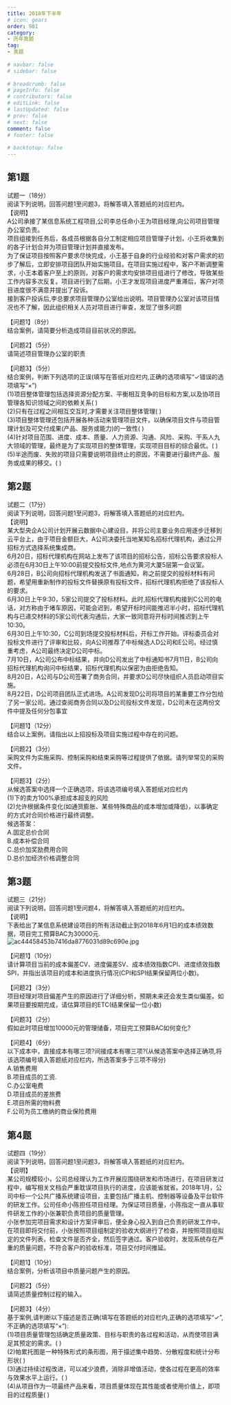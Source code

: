```yaml
---  
title: 2018年下半年  
# icon: gears  
order: 981  
category:  
- 历年真题  
tag:  
- 真题  
  
# navbar: false  
# sidebar: false  
  
# breadcrumb: false  
# pageInfo: false  
# contributors: false  
# editLink: false  
# lastUpdated: false  
# prev: false  
# next: false  
comment: false  
# footer: false  
  
# backtotop: false  
---  
```

## 第1题 ##

试题一（18分）  
阅读下列说明，回答问题1至问题3，将解答填入答题纸的对应栏内。  
【说明】  
A公司承接了某信息系统工程项目,公司李总任命小王为项目经理,向公司项目管理办公室负责。  
项目组接到任务后，各成员根据各自分工制定相应项目管理子计划，小王将收集到的各子计划合并为项目管理计划并直接发布。  
为了保证项目按照客户要求尽快完成，小王基于自身的行业经验和对客户需求的初步了解后，立即安排项目团队开始实施项目。在项目实施过程中，客户不断调整需求，小王本着客户至上的原则，对客户的需求均安排项目组进行了修改，导致某些工作内容多次反复。项目进行到了后期，小王才发现项目进度严重滞后，客户对项目进度很不满意并提出了投诉。  
接到客户投诉后,李总要求项目管理办公室给出说明。项目管理办公室对该项目情况也不了解，因此组织相关人员对项目进行审查，发现了很多问题  
  
【问题1】（8分）  
结合案例，请简要分析造成项目目前状况的原因。  
  
【问题2】（5分）  
请简述项目管理办公室的职责  
  
【问题3】（5分）  
结合案例，判断下列选项的正误(填写在答纸对应栏内,正确的选项填写“✓错误的选项填写“×”)  
(1)项目整体管理包括选择资源分配方案、平衡相互竞争的目标和方案,以及协项目管理各知识领域之间的依赖关系( )  
(2)只有在过程之间相互交互时,才需要关注项目整体管理( )  
(3)项目整体管理还包括开展各种活动来管理项目文件，以确保项目文件与项目管理计划及可交付成果(产品、服务或能力)的一致性( )  
(4)针对项目范围、进度、成本、质量、人力资源、沟通、风险、采购、干系人九大领域的管理，最终是为了实现项目的整体管理，实现项目目标的综合最优。( )  
(5)半途而废、失败的项目只需要说明项目终止的原因，不需要进行最终产品、服务或成果的移交。( )  


## 第2题 ##

试题二（17分）  
阅读下列说明，回答问题1至问题3，将解答填入答题纸的对应栏内。  
【说明】  
某大型央企A公司计划开展云数据中心建设目，并将公司主要业务应用逐步迁移到云平台上，由于项目金额巨大，A公司决委托当地某知名招标代理机构，通过公开招标方式选择系统集成商。  
6月20日，招标代理机构在网站上发布了该项目的招标公告，招标公告要求投标人必须在6月30日上午10:00前提交投标文件,地点为黄河大厦5层第一会议室。  
6月28日，B公司向招标代理机构发送了书面通知，称之前提交的投标材料有问题，希望用重新制作的投标文件替换原有投标文件，招标代理机构拒绝了该投标人的要求。  
6月30日上午9:30，5家公司提交了投标材料。此时,招标代理机构接到C公司的电话，对方称由于堵车原因，可能会迟到，希望开标时间能推迟半小时，招标代理机构与已递交材料的5家公司代表沟通后，大家一致同意将开标时间推迟到上午10:30。  
6月30日上午10:30，C公司到场提交投标材料后，开标工作开始。评标委员会对投标文件进行了评审和比较，向A公司推荐了中标候选人D公司和E公司。经过慎重考虑，A公司最终决定D公司中标。  
7月10日，A公司公布中标结果，并向D公司发出了中标通知书7月11日，B公司向招标代理机构询问中标结果，招标代理机构以保密为由拒绝告知。  
8月20日，A公司与D公司签署了商务合同，并要求D公司尽快组织人员启动项目实施。  
8月22日，D公司项目团队正式进场。A公司发现D公司将项目的某重要工作分包给了另一家公司。通过查阅商务合同以及D公司投标文件发现，D公司未在这两份文件中提及任何分包事宜  
  
【问题1】（12分）  
结合以上案例，请指出以上招投标及项目实施过程中存在的问题。  
  
【问题2】（3分）  
采购文件为实施采购、控制采购和结束采购等过程提供了依据。请列举常见的采购文件。  
  
【问题3】（2分）  
从候选答案中选择一个正确选项，将该选项编号填入答题纸对应栏内  
(1)下的卖方100%承担成本超支的风险  
(2)允许根据条件变化(如通货膨胀、某些特殊商品的成本增加或降低)，以事确定的方式对合同价格进行最终调整。  
候选答案：  
A.固定总价合同  
B.成本补偿合同  
C.总价加奖励费用合同  
D.总价加经济价格调整合同  


## 第3题 ##

试题三（21分）  
阅读下列说明，回答问题1至问题4，将解答填入答题纸的对应栏内。  
【说明】  
下表给出了某信息系统建设项目的所有活动截止到2018年6月1日的成本绩效数据，项目完工预算BAC为30000元.  
![ac44458453b7416da8776031d89c690e.jpg][]  
  
【问题1】（10分）  
请计算项目当前的成本偏差CV、进度偏差SV、成本绩效指数CPI、进度绩效指数SPI，并指出该项目的成本和进度执行情况(CPI和SPI结果保留两位小数)。  
  
【问题2】（3分）  
项目经理对项目偏差产生的原因进行了详细分析，预期未来还会发生类似偏差。如果项目要按期完成，请估算项目的ETC(结果保留一位小数)  
  
【问题3】（2分）  
假如此时项目增加10000元的管理储备，项目完工预算BAC如何变化?  
  
【问题4】（6分）  
以下成本中，直接成本有哪三项?间接成本有哪三项?(从候选答案中选择正确项,将该选项编号填入答题纸对应栏内，所选答案多于三项不得分)  
A.销售费用  
B.项目成员的工资.  
C.办公室电费  
D.项目成员的差旅费  
E.项目所需的物料费  
F.公司为员工缴纳的商业保险费用  


## 第4题 ##

试题四（19分）  
阅读下列说明，回答问题1至问题3，将解答填入答题纸的对应栏内。  
【说明】  
某公司规模较小，公司总经理认为工作开展应围绕研发和市场进行，在项目研发过程中，编写相关文档会严重耽误项目执行的进度，应该能省就省。2018年1月，公司中标一个公共广播系统建设项目，主要包括广播主机、控制器等设备及平台软件的研发工作。公司任命小陈担任项目经理。为保证项目质量，小陈指定一直从事软件研发工作的小张兼职负责项目的质量管理。  
小张参加完项目需求和设计方案评审后，便全身心投入到自己负责的研发工作中。  
在项目即将交付前，小张按照项目组制定的验收大纲进行了检查，并按照项目组拟定的文件列表，检查文件是否齐全，然后签字通过。客户验收时，发现系统存在严重的质量问题，不符合客户的验收标准，项目交付时间推延。  
  
【问题1】（10分）  
结合案例，分析该项目中质量问题产生的原因。  
  
【问题2】（5分）  
请简述质量控制过程的输入。  
  
【问题3】（4分）  
基于案例,请判断以下描述是否正确(填写在答题纸的对应栏内,正确的选项填写“✓”,不正确的选项填写“×”):  
(1)项目质量管理包括确定质量政策、目标与职责的各过程和活动，从而使项目满足其预定的需求。( )  
(2)帕累托图是一种特殊形式的条形图，用于描述集中趋势、分散程度和统计分布形状( )  
(3)通过持续过程改进，可以减少浪费，消除非增值活动，使各过程在更高的效率与效果水平上运行。( )  
(4)从项目作为一项最终产品来看，项目质量体现在其性能或者使用价值上，即项目的过程质量( )  



[ac44458453b7416da8776031d89c690e.jpg]: https://www.xkxxkx.cn/file/exam/software/系统集成项目管理工程师/案例/第3题/ac44458453b7416da8776031d89c690e.jpg
